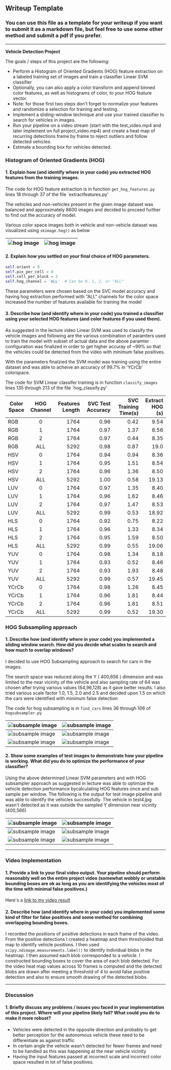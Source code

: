 ## Writeup Template
### You can use this file as a template for your writeup if you want to submit it as a markdown file, but feel free to use some other method and submit a pdf if you prefer.

---

**Vehicle Detection Project**

The goals / steps of this project are the following:

* Perform a Histogram of Oriented Gradients (HOG) feature extraction on a labeled training set of images and train a classifier Linear SVM classifier
* Optionally, you can also apply a color transform and append binned color features, as well as histograms of color, to your HOG feature vector. 
* Note: for those first two steps don't forget to normalize your features and randomize a selection for training and testing.
* Implement a sliding-window technique and use your trained classifier to search for vehicles in images.
* Run your pipeline on a video stream (start with the test_video.mp4 and later implement on full project_video.mp4) and create a heat map of recurring detections frame by frame to reject outliers and follow detected vehicles.
* Estimate a bounding box for vehicles detected.

[//]: # (Image References)
[image1]: ./examples/car_not_car.png
[image2]: ./examples/HOG_example.jpg
[image3]: ./examples/sliding_windows.jpg
[image4]: ./examples/sliding_window.jpg
[image5]: ./examples/bboxes_and_heat.png
[image6]: ./examples/labels_map.png
[image7]: ./examples/output_bboxes.png
[video1]: ./project_video.mp4


### Histogram of Oriented Gradients (HOG)

#### 1. Explain how (and identify where in your code) you extracted HOG features from the training images.

The code for HOG feature extraction is in function `get_hog_features.py` lines 18 through 37 of the file `extractfeatures.py'

The vehicles and non-vehicles present in the given image dataset was balanced and approximately 8600 images and decided to proceed further to find out the accuracy of model.

Various color space images both in vehicle and non-vehicle dataset was visualized using `skimage.hog()` as below


![hog image](output_images/hog_visualization/Car_YCrCb.png)  | ![hog image](output_images/hog_visualization/Not_Car_YCrCb.png)
-----------------------------------------------------------| -------------------------------------------------------------


#### 2. Explain how you settled on your final choice of HOG parameters.

```python
self.orient = 9
self.pix_per_cell = 8
self.cell_per_block = 2
self.hog_channel = 'ALL'  # Can be 0, 1, 2, or "ALL"
```

These parameters were chosen based on the SVC model accuracy and having hog extraction performed with "ALL" channels for the color space increased the number of features available for training the model

#### 3. Describe how (and identify where in your code) you trained a classifier using your selected HOG features (and color features if you used them).

As suggested in the lecture video Linear SVM was used to classify the vehicle images and following are the various combination of paramters used to train the model with subset of actual data and the above paramter configuration was finalized in order to get higher accuray of ~99% so that the vehicles could be detected from the video with minimum false positives.

With the parameters finalzied the SVM model was training using the entire dataset and was able to acheive an accuracy of 99.7% in 'YCrCb' colorspace.

The code for SVM Linear classifer training is in function `classify_images` lines 135 through 213 of the file `hog_classify.py'

| Color Space        | HOG Channel           | Features Length  | SVC Test Accuracy  |  SVC Training Time(s) | Extract HOG (s) |
| ------------------ |:---------------------:| ----------------:|-------------------:|----------------------:|-----------------:
| RGB                | 0                     |1764              | 0.96               | 0.42                  |9.54             |
| RGB                | 1                     |1764              | 0.97               | 1.37                  |8.56             |
| RGB                | 2                     |1764              | 0.97               | 0.44                  |8.35             |
| RGB                | ALL                   |5292              | 0.98               | 0.87                  |19.0             |
| HSV                | 0                     |1764              | 0.94               | 0.94                  |8.36             |
| HSV                | 1                     |1764              | 0.95               | 1.51                  |8.54             |
| HSV                | 2                     |1764              | 0.96               | 1.36                  |8.50             |
| HSV                | ALL                   |5292              | 1.00               | 0.58                  |19.13            |
| LUV                | 0                     |1764              | 0.97               | 1.35                  |8.40             |
| LUV                | 1                     |1764              | 0.96               | 1.62                  |8.46             |
| LUV                | 2                     |1764              | 0.97               | 1.47                  |8.53             |
| LUV                | ALL                   |5292              | 0.99               | 0.53                  |18.92            |
| HLS                | 0                     |1764              | 0.92               | 0.75                  |8.22             |
| HLS                | 1                     |1764              | 0.96               | 1.33                  |8.34             |
| HLS                | 2                     |1764              | 0.95               | 1.59                  |8.50             |
| HLS                | ALL                   |5292              | 0.99               | 0.55                  |19.06            |
| YUV                | 0                     |1764              | 0.98               | 1.34                  |8.18             |
| YUV                | 1                     |1764              | 0.93               | 0.52                  |8.46             |
| YUV                | 2                     |1764              | 0.93               | 1.93                  |8.48             |
| YUV                | ALL                   |5292              | 0.99               | 0.57                  |19.45            |
| YCrCb              | 0                     |1764              | 0.98               | 1.26                  |8.45             |
| YCrCb              | 1                     |1764              | 0.96               | 1.81                  |8.44             |
| YCrCb              | 2                     |1764              | 0.96               | 1.81                  |8.51             |
| YCrCb              | ALL                   |5292              | 0.99               | 0.52                  |19.30            |
 
### HOG Subsampling approach

#### 1. Describe how (and identify where in your code) you implemented a sliding window search.  How did you decide what scales to search and how much to overlap windows?

I decided to use HOG Subsampling approach to search for cars in the images. 

The search space was reduced along the Y ( 400,656 ) dimension and was limited to the near vicinity of the vehicle and also sampling rate of 64 was chosen after trying various values (64,96,128) as it gave better results. I also tried various scale factor 1.0, 1.5, 2.0 and 2.5 and decided upon 1.5 on which the cars were identified with minimum false detection

The code for hog subsampling is in `find_cars` lines 36 through 106 of `hogsubsampler.py`

![subsample image](output_images/hog_subsampling/test1.png)  | ![subsample image](output_images/hog_subsampling/test2.png)
-------------------------------------------------------------| -------------------------------------------------------------
![subsample image](output_images/hog_subsampling/test3.png)  | ![subsample image](output_images/hog_subsampling/test4.png)
![subsample image](output_images/hog_subsampling/test5.png)  | ![subsample image](output_images/hog_subsampling/test6.png)

#### 2. Show some examples of test images to demonstrate how your pipeline is working.  What did you do to optimize the performance of your classifier?

Using the above determined Linear SVM parameters and with HOG subsampler approach as suggested in lecture was able to optimize the vehicle detection performance bycalculating HOG features once and sub sample per window. The following is the output for test image pipeline and was able to identify the vehicles successfully. The vehicle in test4.jpg wasn't detected as it was outside the sampled Y dimension near vicinity (400,566)

![subsample image](output_images/heat_visualization/test1.png)  | ![subsample image](output_images/heat_visualization/test2.png)
----------------------------------------------------------------| ---------------------------------------------------------------
![subsample image](output_images/heat_visualization/test3.png)  | ![subsample image](output_images/heat_visualization/test4.png)
![subsample image](output_images/heat_visualization/test5.png)  | ![subsample image](output_images/heat_visualization/test6.png)
---

### Video Implementation

#### 1. Provide a link to your final video output.  Your pipeline should perform reasonably well on the entire project video (somewhat wobbly or unstable bounding boxes are ok as long as you are identifying the vehicles most of the time with minimal false positives.)
Here's a [link to my video result](./test.mp4)


#### 2. Describe how (and identify where in your code) you implemented some kind of filter for false positives and some method for combining overlapping bounding boxes.

I recorded the positions of positive detections in each frame of the video.  From the positive detections I created a heatmap and then thresholded that map to identify vehicle positions.  I then used `scipy.ndimage.measurements.label()` to identify individual blobs in the heatmap.  I then assumed each blob corresponded to a vehicle.  I constructed bounding boxes to cover the area of each blob detected. For the video heat map values across 10 frames is computed and the detected blobs are drawn after meeting a threshold of 4 to avoid false positive detection and also to ensure smooth drawing of the detected blobs.


---

### Discussion

#### 1. Briefly discuss any problems / issues you faced in your implementation of this project.  Where will your pipeline likely fail?  What could you do to make it more robust?

* Vehicles were detected in the opposite direction and probably to get better perception for the autonomous vehicle these need to be differentiate as against traffic
* In certain angle the vehicle wasn't detected for fewer frames and need to be handled as this was happening at the near vehicle vicinity
* Having the input features passed at incorrect scale and incorrect color space resulted in lot of false positives.

